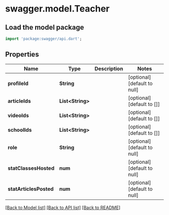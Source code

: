 # swagger.model.Teacher

## Load the model package
```dart
import 'package:swagger/api.dart';
```

## Properties
Name | Type | Description | Notes
------------ | ------------- | ------------- | -------------
**profileId** | **String** |  | [optional] [default to null]
**articleIds** | **List&lt;String&gt;** |  | [optional] [default to []]
**videoIds** | **List&lt;String&gt;** |  | [optional] [default to []]
**schoolIds** | **List&lt;String&gt;** |  | [optional] [default to []]
**role** | **String** |  | [optional] [default to null]
**statClassesHosted** | **num** |  | [optional] [default to null]
**statArticlesPosted** | **num** |  | [optional] [default to null]

[[Back to Model list]](../README.md#documentation-for-models) [[Back to API list]](../README.md#documentation-for-api-endpoints) [[Back to README]](../README.md)


